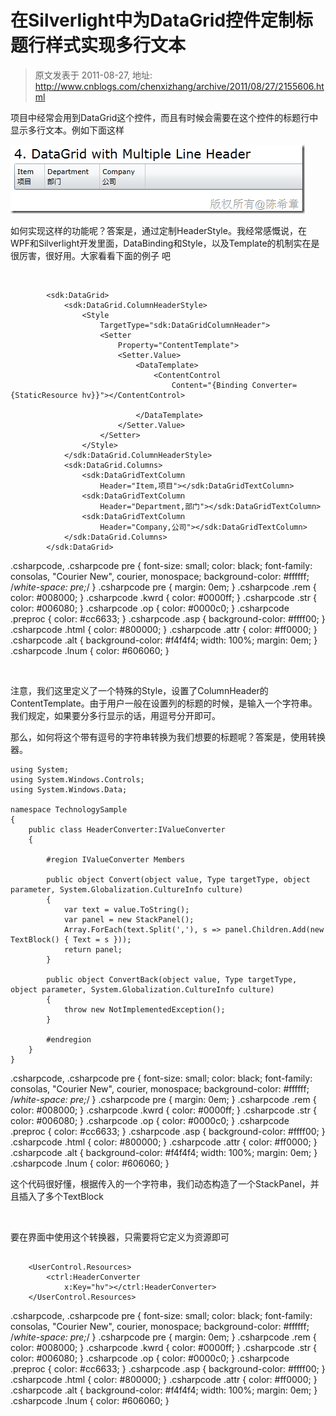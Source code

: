 # 在Silverlight中为DataGrid控件定制标题行样式实现多行文本 
> 原文发表于 2011-08-27, 地址: http://www.cnblogs.com/chenxizhang/archive/2011/08/27/2155606.html 


项目中经常会用到DataGrid这个控件，而且有时候会需要在这个控件的标题行中显示多行文本。例如下面这样

 [![image](./images/2155606-201108271646091292.png "image")](http://images.cnblogs.com/cnblogs_com/chenxizhang/201108/201108271646092405.png)

 如何实现这样的功能呢？答案是，通过定制HeaderStyle。我经常感慨说，在WPF和Silverlight开发里面，DataBinding和Style，以及Template的机制实在是很厉害，很好用。大家看看下面的例子 吧

  


```
        <sdk:DataGrid>
            <sdk:DataGrid.ColumnHeaderStyle>
                <Style
                    TargetType="sdk:DataGridColumnHeader">
                    <Setter
                        Property="ContentTemplate">
                        <Setter.Value>
                            <DataTemplate>
                                <ContentControl
                                    Content="{Binding Converter={StaticResource hv}}"></ContentControl>

                            </DataTemplate>
                        </Setter.Value>
                    </Setter>
                </Style>
            </sdk:DataGrid.ColumnHeaderStyle>
            <sdk:DataGrid.Columns>
                <sdk:DataGridTextColumn
                    Header="Item,项目"></sdk:DataGridTextColumn>
                <sdk:DataGridTextColumn
                    Header="Department,部门"></sdk:DataGridTextColumn>
                <sdk:DataGridTextColumn
                    Header="Company,公司"></sdk:DataGridTextColumn>
            </sdk:DataGrid.Columns>
        </sdk:DataGrid>
```

.csharpcode, .csharpcode pre
{
 font-size: small;
 color: black;
 font-family: consolas, "Courier New", courier, monospace;
 background-color: #ffffff;
 /*white-space: pre;*/
}
.csharpcode pre { margin: 0em; }
.csharpcode .rem { color: #008000; }
.csharpcode .kwrd { color: #0000ff; }
.csharpcode .str { color: #006080; }
.csharpcode .op { color: #0000c0; }
.csharpcode .preproc { color: #cc6633; }
.csharpcode .asp { background-color: #ffff00; }
.csharpcode .html { color: #800000; }
.csharpcode .attr { color: #ff0000; }
.csharpcode .alt 
{
 background-color: #f4f4f4;
 width: 100%;
 margin: 0em;
}
.csharpcode .lnum { color: #606060; }

 


 注意，我们这里定义了一个特殊的Style，设置了ColumnHeader的ContentTemplate。由于用户一般在设置列的标题的时候，是输入一个字符串。我们规定，如果要分多行显示的话，用逗号分开即可。


那么，如何将这个带有逗号的字符串转换为我们想要的标题呢？答案是，使用转换器。


```
using System;
using System.Windows.Controls;
using System.Windows.Data;

namespace TechnologySample
{
    public class HeaderConverter:IValueConverter
    {

        #region IValueConverter Members

        public object Convert(object value, Type targetType, object parameter, System.Globalization.CultureInfo culture)
        {
            var text = value.ToString();
            var panel = new StackPanel();
            Array.ForEach(text.Split(','), s => panel.Children.Add(new TextBlock() { Text = s }));
            return panel;
        }

        public object ConvertBack(object value, Type targetType, object parameter, System.Globalization.CultureInfo culture)
        {
            throw new NotImplementedException();
        }

        #endregion
    }
}

```

.csharpcode, .csharpcode pre
{
 font-size: small;
 color: black;
 font-family: consolas, "Courier New", courier, monospace;
 background-color: #ffffff;
 /*white-space: pre;*/
}
.csharpcode pre { margin: 0em; }
.csharpcode .rem { color: #008000; }
.csharpcode .kwrd { color: #0000ff; }
.csharpcode .str { color: #006080; }
.csharpcode .op { color: #0000c0; }
.csharpcode .preproc { color: #cc6633; }
.csharpcode .asp { background-color: #ffff00; }
.csharpcode .html { color: #800000; }
.csharpcode .attr { color: #ff0000; }
.csharpcode .alt 
{
 background-color: #f4f4f4;
 width: 100%;
 margin: 0em;
}
.csharpcode .lnum { color: #606060; }

这个代码很好懂，根据传入的一个字符串，我们动态构造了一个StackPanel，并且插入了多个TextBlock


 


要在界面中使用这个转换器，只需要将它定义为资源即可


```

    <UserControl.Resources>
        <ctrl:HeaderConverter
            x:Key="hv"></ctrl:HeaderConverter>
    </UserControl.Resources>
```


.csharpcode, .csharpcode pre
{
 font-size: small;
 color: black;
 font-family: consolas, "Courier New", courier, monospace;
 background-color: #ffffff;
 /*white-space: pre;*/
}
.csharpcode pre { margin: 0em; }
.csharpcode .rem { color: #008000; }
.csharpcode .kwrd { color: #0000ff; }
.csharpcode .str { color: #006080; }
.csharpcode .op { color: #0000c0; }
.csharpcode .preproc { color: #cc6633; }
.csharpcode .asp { background-color: #ffff00; }
.csharpcode .html { color: #800000; }
.csharpcode .attr { color: #ff0000; }
.csharpcode .alt 
{
 background-color: #f4f4f4;
 width: 100%;
 margin: 0em;
}
.csharpcode .lnum { color: #606060; }



